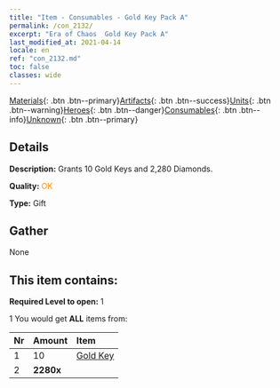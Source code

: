 ```yaml
---
title: "Item - Consumables - Gold Key Pack A"
permalink: /con_2132/
excerpt: "Era of Chaos  Gold Key Pack A"
last_modified_at: 2021-04-14
locale: en
ref: "con_2132.md"
toc: false
classes: wide
---
```

 [Materials](/Items/){: .btn .btn--primary}[Artifacts](/Items/Artifacts/){: .btn .btn--success}[Units](/Items/Units/){: .btn .btn--warning}[Heroes](/Items/Heroes/){: .btn .btn--danger}[Consumables](/Items/Consumables/){: .btn .btn--info}[Unknown](/Items/Unknown/){: .btn .btn--primary}

## Details
 **Description:** Grants 10 Gold Keys and 2,280 Diamonds.

 **Quality:** <span style="color: #FF8C00">OK</span>

 **Type:** Gift

## Gather

  None

## This item contains:

 **Required Level to open:** 1

 1 You would get **ALL** items  from:

  | Nr | Amount |     Item    |
  |:---|:-------|:------------|
  | 1 | 10 | [Gold Key](/Items/con_783/) | 
  | 2 |  **2280x** | <i class="fas fa-gem"/> |  | 
